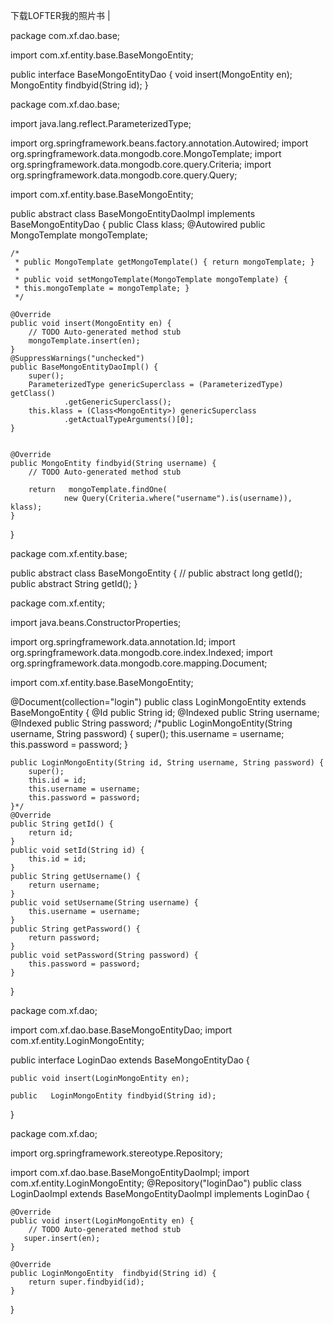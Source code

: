     




  下载LOFTER我的照片书  |

package com.xf.dao.base;

import com.xf.entity.base.BaseMongoEntity;

public interface BaseMongoEntityDao<MongoEntity extends BaseMongoEntity> {
  void insert(MongoEntity en);
  MongoEntity findbyid(String id);
}

package com.xf.dao.base;

import java.lang.reflect.ParameterizedType;

import org.springframework.beans.factory.annotation.Autowired;
import org.springframework.data.mongodb.core.MongoTemplate;
import org.springframework.data.mongodb.core.query.Criteria;
import org.springframework.data.mongodb.core.query.Query;

import com.xf.entity.base.BaseMongoEntity;

public abstract class BaseMongoEntityDaoImpl<MongoEntity extends BaseMongoEntity>
        implements BaseMongoEntityDao<MongoEntity> {
    public Class<MongoEntity> klass;
    @Autowired
    public MongoTemplate mongoTemplate;

    /*
     * public MongoTemplate getMongoTemplate() { return mongoTemplate; }
     * 
     * public void setMongoTemplate(MongoTemplate mongoTemplate) {
     * this.mongoTemplate = mongoTemplate; }
     */

    @Override
    public void insert(MongoEntity en) {
        // TODO Auto-generated method stub
        mongoTemplate.insert(en);
    }
    @SuppressWarnings("unchecked")
    public BaseMongoEntityDaoImpl() {
        super();
        ParameterizedType genericSuperclass = (ParameterizedType) getClass()
                .getGenericSuperclass();
        this.klass = (Class<MongoEntity>) genericSuperclass
                .getActualTypeArguments()[0];
    }

    
    @Override
    public MongoEntity findbyid(String username) {
        // TODO Auto-generated method stub
        
        return   mongoTemplate.findOne(
                new Query(Criteria.where("username").is(username)), klass);
    }

}



package com.xf.entity.base;

public  abstract  class BaseMongoEntity {
 //    public abstract long getId();
    public abstract String  getId();
}

package com.xf.entity;

import java.beans.ConstructorProperties;

import org.springframework.data.annotation.Id;
import org.springframework.data.mongodb.core.index.Indexed;
import org.springframework.data.mongodb.core.mapping.Document;

import com.xf.entity.base.BaseMongoEntity;

@Document(collection="login")
public class LoginMongoEntity extends BaseMongoEntity {
    @Id
    public String id;
    @Indexed
    public String username;
    @Indexed
    public String password;
    /*public LoginMongoEntity(String username, String password) {
        super();
        this.username = username;
        this.password = password;
    }
    
    public LoginMongoEntity(String id, String username, String password) {
        super();
        this.id = id;
        this.username = username;
        this.password = password;
    }*/
    @Override
    public String getId() {
        return id;
    }
    public void setId(String id) {
        this.id = id;
    }
    public String getUsername() {
        return username;
    }
    public void setUsername(String username) {
        this.username = username;
    }
    public String getPassword() {
        return password;
    }
    public void setPassword(String password) {
        this.password = password;
    }
    
}

package com.xf.dao;

import com.xf.dao.base.BaseMongoEntityDao;
import com.xf.entity.LoginMongoEntity;

public interface  LoginDao extends BaseMongoEntityDao<LoginMongoEntity> {



    public void insert(LoginMongoEntity en);
    
    public   LoginMongoEntity findbyid(String id);
    

}

package com.xf.dao;

import org.springframework.stereotype.Repository;

import com.xf.dao.base.BaseMongoEntityDaoImpl;
import com.xf.entity.LoginMongoEntity;
@Repository("loginDao")
public class LoginDaoImpl   extends BaseMongoEntityDaoImpl<LoginMongoEntity> implements LoginDao  {

    @Override
    public void insert(LoginMongoEntity en) {
        // TODO Auto-generated method stub
       super.insert(en);
    }

    @Override
    public LoginMongoEntity  findbyid(String id) {
        return super.findbyid(id);
    }

    

    
    
}